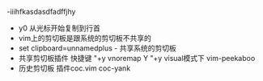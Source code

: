 -iiihfkasdasdfadffjhy
- y0 从光标开始复制到行首
- vim上的剪切板是跟系统的剪切板不共享的
- set clipboard=unnamedplus - 共享系统的剪切板
- 共享剪切板插件 快捷键 "+y vnoremap Y "+y visual模式下 vim-peekaboo
- 历史剪切板 插件coc.vim coc-yank

